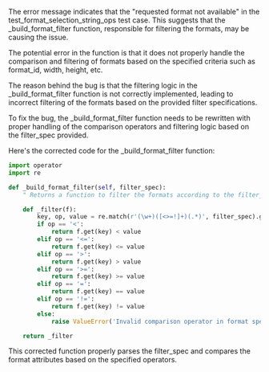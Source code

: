 The error message indicates that the "requested format not available" in the test_format_selection_string_ops test case. This suggests that the _build_format_filter function, responsible for filtering the formats, may be causing the issue.

The potential error in the function is that it does not properly handle the comparison and filtering of formats based on the specified criteria such as format_id, width, height, etc.

The reason behind the bug is that the filtering logic in the _build_format_filter function is not correctly implemented, leading to incorrect filtering of the formats based on the provided filter specifications.

To fix the bug, the _build_format_filter function needs to be rewritten with proper handling of the comparison operators and filtering logic based on the filter_spec provided.

Here's the corrected code for the _build_format_filter function:

```python
import operator
import re

def _build_format_filter(self, filter_spec):
    " Returns a function to filter the formats according to the filter_spec "

    def _filter(f):
        key, op, value = re.match(r'(\w+)([<>=!]+)(.*)', filter_spec).groups()
        if op == '<':
            return f.get(key) < value
        elif op == '<=':
            return f.get(key) <= value
        elif op == '>':
            return f.get(key) > value
        elif op == '>=':
            return f.get(key) >= value
        elif op == '=':
            return f.get(key) == value
        elif op == '!=':
            return f.get(key) != value
        else:
            raise ValueError('Invalid comparison operator in format specification %r' % filter_spec)

    return _filter
```

This corrected function properly parses the filter_spec and compares the format attributes based on the specified operators.